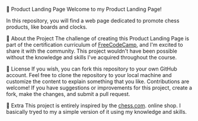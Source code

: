 📕 Product Landing Page
Welcome to my Product Landing Page!

In this repository, you will find a web page dedicated to promote  chess products, like boards and clocks.

📕 About the Project
The challenge of creating this Product Landing Page is part of the certification curriculum of [FreeCodeCamp](https://www.freecodecamp.org), and I'm excited to share it with the community. 
This project wouldn't have been possible without the knowledge and skills I've acquired throughout the course.

📕 License
If you wish, you can fork this repository to your own GitHub account. 
Feel free to clone the repository to your local machine and customize the content to explain something that you like. 
Contributions are welcome! If you have suggestions or improvements for this project, create a fork, make the changes, and submit a pull request.

📕 Extra
This project is entirely inspired by the [chess.com](https://www.chess.com/). online shop. I basically tryed to my a simple version of it using my knowledge and skills.
